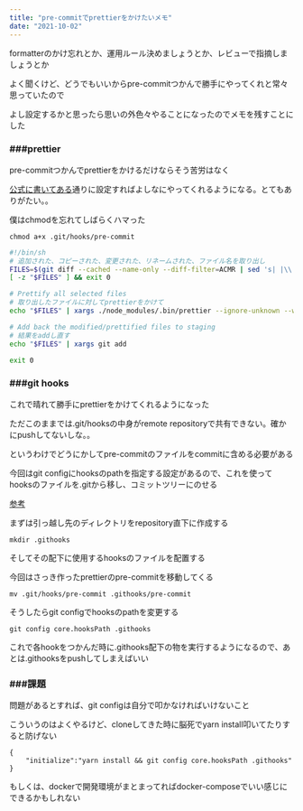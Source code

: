 ```yaml
---
title: "pre-commitでprettierをかけたいメモ"
date: "2021-10-02"
---
```

  
formatterのかけ忘れとか、運用ルール決めましょうとか、レビューで指摘しましょうとか

よく聞くけど、どうでもいいからpre-commitつかんで勝手にやってくれと常々思っていたので

よし設定するかと思ったら思いの外色々やることになったのでメモを残すことにした

### ###prettier
  
pre-commitつかんでprettierをかけるだけならそう苦労はなく

[公式に書いてある](https://prettier.io/docs/en/precommit.html#option-5-shell-script)通りに設定すればよしなにやってくれるようになる。とてもありがたい。。

僕はchmodを忘れてしばらくハマった

`chmod a+x .git/hooks/pre-commit`

```bash
#!/bin/sh
# 追加された、コピーされた、変更された、リネームされた、ファイル名を取り出し
FILES=$(git diff --cached --name-only --diff-filter=ACMR | sed 's| |\\ |g')
[ -z "$FILES" ] && exit 0

# Prettify all selected files
# 取り出したファイルに対してprettierをかけて
echo "$FILES" | xargs ./node_modules/.bin/prettier --ignore-unknown --write

# Add back the modified/prettified files to staging
# 結果をaddし直す
echo "$FILES" | xargs git add

exit 0
```

### ###git hooks

これで晴れて勝手にprettierをかけてくれるようになった

ただこのままでは.git/hooksの中身がremote repositoryで共有できない。確かにpushしてないしな。。

というわけでどうにかしてpre-commitのファイルをcommitに含める必要がある

今回はgit configにhooksのpathを指定する設定があるので、これを使ってhooksのファイルを.gitから移し、コミットツリーにのせる

[参考](https://astatsuya.medium.com/githooks%E3%81%AEpre-push%E3%82%92%E5%85%B1%E6%9C%89%E3%81%97%E3%81%A6%E3%83%AC%E3%83%9D%E3%82%B8%E3%83%88%E3%83%AA%E3%82%92%E5%81%A5%E5%85%A8%E3%81%AB%E4%BF%9D%E3%81%A4-7156def39b64)

まずは引っ越し先のディレクトリをrepository直下に作成する

`mkdir .githooks`

そしてその配下に使用するhooksのファイルを配置する

今回はさっき作ったprettierのpre-commitを移動してくる

`mv .git/hooks/pre-commit .githooks/pre-commit`

そうしたらgit configでhooksのpathを変更する

`git config core.hooksPath .githooks`

これで各hookをつかんだ時に.githooks配下の物を実行するようになるので、あとは.githooksをpushしてしまえばいい

### ###課題

問題があるとすれば、git configは自分で叩かなければいけないこと

こういうのはよくやるけど、cloneしてきた時に脳死でyarn install叩いてたりすると防げない
```
{
    "initialize":"yarn install && git config core.hooksPath .githooks"
}
```
もしくは、dockerで開発環境がまとまってればdocker-composeでいい感じにできるかもしれない
